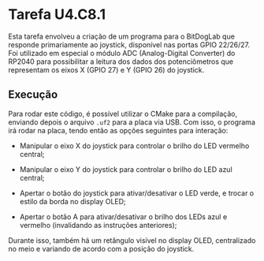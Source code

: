 # Tarefa U4.C8.1

Esta tarefa envolveu a criação de um programa para o BitDogLab que
responde primariamente ao joystick, disponível nas portas GPIO 22/26/27.
Foi utilizado em especial o módulo ADC (Analog-Digital Converter) do
RP2040 para possibilitar a leitura dos dados dos potenciômetros que
representam os eixos X (GPIO 27) e Y (GPIO 26) do joystick.

## Execução

Para rodar este código, é possível utilizar o CMake para a compilação,
enviando depois o arquivo `.uf2` para a placa via USB. Com isso, o
programa irá rodar na placa, tendo então as opções seguintes para
interação:

- Manipular o eixo X do joystick para controlar o brilho do LED vermelho
    central;

- Manipular o eixo Y do joystick para controlar o brilho do LED azul
    central;

- Apertar o botão do joystick para ativar/desativar o LED verde, e
    trocar o estilo da borda no display OLED;

- Apertar o botão A para ativar/desativar o brilho dos LEDs
    azul e vermelho (invalidando as instruções anteriores);

Durante isso, também há um retângulo visível no display OLED,
centralizado no meio e variando de acordo com a posição do joystick.
